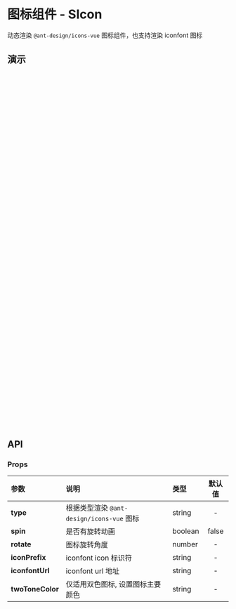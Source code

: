 # 图标组件 - SIcon

动态渲染 `@ant-design/icons-vue` 图标组件，也支持渲染 iconfont 图标

<style lang="less" scoped>
h3[hide] {
  width: 100%;
  height: 0;
  margin: 0;
  padding: 0;
  overflow: hidden;
  border: none;
}

h3 + table,
h3 ~ details > table {
  display: table;
  width: 100%;
}

h3 + table tr,
h3 ~ details > table tr {
  background-color: var(--vp-c-bg) !important;
}
</style>

<script setup lang="ts">
  import Base from '@/library/icon/Base.md'
  import Iconfont from '@/library/icon/Iconfont.md'
  import TwoToneColor from '@/library/icon/TwoToneColor.md'
</script>

## 演示

<div style="min-height: 268px">
  <h3 id="基本用法" hide>基本用法</h3>
  <div style="padding: 1px;">
    <Base/>
  </div>
</div>

<div style="min-height: 268px">
  <h3 id="多色图标" hide>多色图标</h3>
  <div style="padding: 1px;">
    <TwoToneColor/>
  </div>
</div>

<div style="min-height: 268px">
  <h3 id="支持 iconfont" hide>支持 iconfont</h3>
  <div style="padding: 1px;">
    <Iconfont/>
  </div>
</div>

## API

### Props

| 参数             | 说明                                      | 类型    | 默认值 |
| :--------------- | :---------------------------------------- | :------ | :----: |
| **type**         | 根据类型渲染 `@ant-design/icons-vue` 图标 | string  |   -    |
| **spin**         | 是否有旋转动画                            | boolean | false  |
| **rotate**       | 图标旋转角度                              | number  |   -    |
| **iconPrefix**   | iconfont icon 标识符                      | string  |   -    |
| **iconfontUrl**  | iconfont url 地址                         | string  |   -    |
| **twoToneColor** | 仅适用双色图标, 设置图标主要颜色          | string  |   -    |

